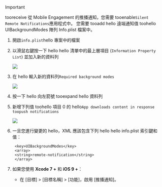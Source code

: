 > [!IMPORTANT]
> tooreceive 從 Mobile Engagement 的推播通知，您需要 tooenable`Silent Remote Notifications`應用程式中。 您需要 tooadd hello 遠端通知值 toohello UIBackgroundModes 陣列 Info.plist 檔案中。
> 
> 

1. 開啟`info.plist`hello 專案中的檔案
2. 以滑鼠右鍵按一下 hello hello 清單中的最上層項目 (`Information Property List`) 並加入新的資料列
   
    ![](./media/mobile-engagement-ios-silent-push/xcode-plist-add-silent-push1.png)
3. 在 hello 輸入新的資料列`Required background modes`
   
    ![](./media/mobile-engagement-ios-silent-push/xcode-plist-add-silent-push2.png)
4. 按一下 hello 向左箭號 tooexpand hello 資料列
5. 新增下列值 toohello 項目 0 的 hello`App downloads content in response toopush notifications`
   
    ![](./media/mobile-engagement-ios-silent-push/xcode-plist-add-silent-push3.png)
6. 一旦您進行變更的 hello，XML 應該包含下列 hello hello info.plist 索引鍵和值：
   
        <key>UIBackgroundModes</key>
        <array>
        <string>remote-notification</string>
        </array>
7. 如果您使用 **Xcode 7 +** 和 **iOS 9 +**：
   
   * 在 [目標] > [目標名稱] > [功能]，啟用 [推播通知]。

